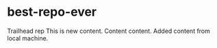 # best-repo-ever
Trailhead rep
 This is new content. Content content. 
 Added content from local machine.
